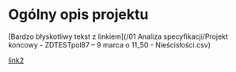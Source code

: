 # Ogólny opis projektu

[Bardzo błyskotliwy tekst z linkiem](/01 Analiza specyfikacji/Projekt koncowy - ZDTESTpol87 – 9 marca o 11_50 - Nieścisłości.csv)

[link2](https://allegro.pl/)
